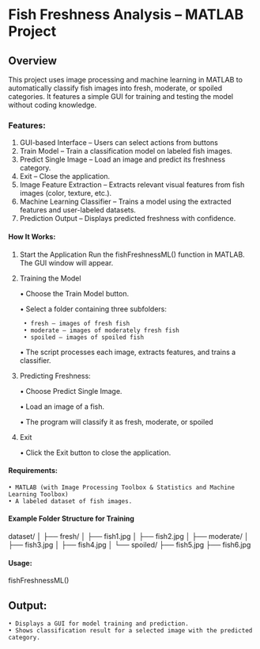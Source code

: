 # Fish Freshness Analysis – MATLAB Project

## Overview

This project uses image processing and machine learning in MATLAB to automatically classify fish images into fresh, moderate, or spoiled categories. It features a simple GUI for training and testing the model without coding knowledge.

### Features:
1. GUI-based Interface – Users can select actions from buttons
2. Train Model – Train a classification model on labeled fish images. 
3. Predict Single Image – Load an image and predict its freshness category. 
4. Exit – Close the application. 
5. Image Feature Extraction – Extracts relevant visual features from fish images (color, texture, etc.). 
6. Machine Learning Classifier – Trains a model using the extracted features and user-labeled datasets. 
7. Prediction Output – Displays predicted freshness with confidence.

#### How It Works:
1. Start the Application Run the fishFreshnessML() function in MATLAB. The GUI window will appear. 
2. Training the Model 

    • Choose the Train Model button. 

    • Select a folder containing three subfolders: 

        • fresh – images of fresh fish 
        • moderate – images of moderately fresh fish 
        • spoiled – images of spoiled fish 
    • The script processes each image, extracts features, and trains a classifier. 
3. Predicting Freshness:

    • Choose Predict Single Image. 

    • Load an image of a fish. 

    • The program will classify it as fresh, moderate, or spoiled
4. Exit

    • Click the Exit button to close the application.

#### Requirements:

    • MATLAB (with Image Processing Toolbox & Statistics and Machine Learning Toolbox) 
    • A labeled dataset of fish images.

#### Example Folder Structure for Training

dataset/ │ ├── fresh/ │ ├── fish1.jpg │ ├── fish2.jpg │ ├── moderate/ │ ├── fish3.jpg │ ├── fish4.jpg │ └── spoiled/ ├── fish5.jpg ├── fish6.jpg

#### Usage:

fishFreshnessML()

## Output:

    • Displays a GUI for model training and prediction. 
    • Shows classification result for a selected image with the predicted category.

